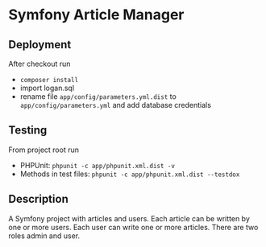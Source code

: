 Symfony Article Manager
=======================

## Deployment
After checkout run 
* `composer install`
* import logan.sql
* rename file `app/config/parameters.yml.dist` to `app/config/parameters.yml` and add database credentials

## Testing
From project root run
- PHPUnit: `phpunit -c app/phpunit.xml.dist -v`
- Methods in test files:  `phpunit -c app/phpunit.xml.dist --testdox`

## Description
A Symfony project with articles and users. Each article can be written by one or more users. Each user can write one or more articles. There are two roles admin and user.